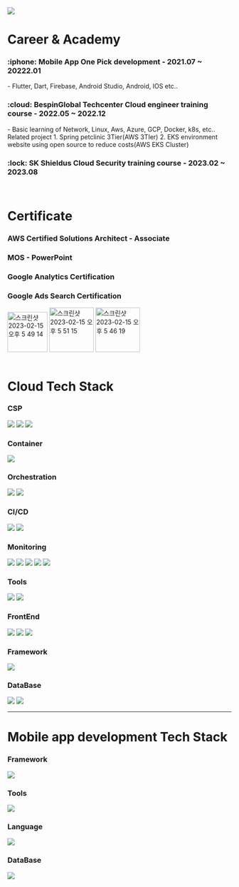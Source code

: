 <img src="https://capsule-render.vercel.app/api?type=waving&color=auto&height=300&section=header&text=JeongBin&fontSize=90" />

<h1>Career & Academy</h1>

<h3>:iphone: Mobile App One Pick development  - 2021.07 ~ 20222.01</h3>
- Flutter, Dart, Firebase, Android Studio, Android, IOS etc..
<h3>:cloud: BespinGlobal Techcenter Cloud engineer training course - 2022.05 ~ 2022.12</h3>
- Basic learning of Network, Linux, Aws, Azure, GCP, Docker, k8s, etc..
Related project
1. Spring petclinic 3Tier(AWS 3TIer)
2. EKS environment website using open source to reduce costs(AWS EKS Cluster)
<h3>:lock: SK Shieldus Cloud Security training course  - 2023.02 ~ 2023.08</h3>
<br>

<h1>Certificate</h1>
<h3>AWS Certified Solutions Architect - Associate<h3>
<h3>MOS - PowerPoint</h3>
<h3>Google Analytics Certification</h3>
<h3>Google Ads Search Certification</h3>
<div>
	<img width="90" alt="스크린샷 2023-02-15 오후 5 49 14" src="https://user-images.githubusercontent.com/86945783/218978848-c08c27aa-f292-4481-8bc2-93111ef46f61.png">
	<img width="100" alt="스크린샷 2023-02-15 오후 5 51 15" src="https://user-images.githubusercontent.com/86945783/218979288-26d17024-10b7-4dab-b871-d9c0f469f10a.png">
	<img width="100" alt="스크린샷 2023-02-15 오후 5 46 19" src="https://user-images.githubusercontent.com/86945783/218977980-bb789de2-9d6b-4c2f-8d61-06e4fb73031e.png">
</div>

<br>

<h1>Cloud Tech Stack</h1>
<h3>CSP</h3>
<div>
	<img src="https://img.shields.io/badge/Amazon AWS-232F3E?style=flat&logo=Amazon AWS&logoColor=white" />
	<img src="https://img.shields.io/badge/Microsoft Azure-0078D4?style=flat&logo=Microsoft Azure&logoColor=white" />
	<img src="https://img.shields.io/badge/GCP-4285F4?style=flat&logo=Google Cloud&logoColor=white" />
</div>
<h3>Container</h3>
<div>
	<img src="https://img.shields.io/badge/Docker-2496ED?style=flat&logo=Docker&logoColor=white" />
</div>
<h3>Orchestration</h3>
<div>
	<img src="https://img.shields.io/badge/Kubernetes-326CE5?style=flat&logo=Kubernetes&logoColor=white" />
	<img src="https://img.shields.io/badge/Amazon EKS-FF9900?style=flat&logo=Amazon EKS&logoColor=white" />
</div>
<h3>CI/CD</h3>
<div>
	<img src="https://img.shields.io/badge/Argo-EF7B4D?style=flat&logo=Argo&logoColor=white" />
	<img src="https://img.shields.io/badge/Jenkins-D24939?style=flat&logo=Jenkins&logoColor=white" />
</div>
<h3>Monitoring</h3>
<div>
	<img src="https://img.shields.io/badge/Amazon CloudWatch-FF4F8B?style=flat&logo=Amazon CloudWatch&logoColor=white" />
	<img src="https://img.shields.io/badge/Prometheus-E6522C?style=flat&logo=Prometheus&logoColor=white" />
	<img src="https://img.shields.io/badge/Grafana-F46800?style=flat&logo=Grafana&logoColor=white" />
	<img src="https://img.shields.io/badge/ElasticSearch-005571?style=flat&logo=Elasticsearch&logoColor=white" />
	<img src="https://img.shields.io/badge/Kibana-005571?style=flat&logo=Kibana&logoColor=white" />
</div>
<h3>Tools</h3>
<div>
	<img src="https://img.shields.io/badge/Visual Studio Code-007ACC?style=flat&logo=Visual Studio Code&logoColor=white" />
	<img src="https://img.shields.io/badge/MySQL-4479A1?style=flat&logo=MySQL&logoColor=white" />
</div>
<h3>FrontEnd</h3>
<div>
	<img src="https://img.shields.io/badge/HTML5-E34F26?style=flat&logo=HTML5&logoColor=white" />
	<img src="https://img.shields.io/badge/CSS3-1572B6?style=flat&logo=CSS3&logoColor=white" />
	<img src="https://img.shields.io/badge/JavaScript-F7DF1E?style=flat&logo=JavaScript&logoColor=white" />
</div>
<h3>Framework</h3>
<div>
	<img src="https://img.shields.io/badge/Spring Boot-6DB33F?style=flat&logo=Spring Boot&logoColor=white" />
</div>
<h3>DataBase</h3>
<div>
	<img src="https://img.shields.io/badge/Amazon RDS-527FFF?style=flat&logo=Amazon RDS&logoColor=white" />
	<img src="https://img.shields.io/badge/MySQL-4479A1?style=flat&logo=MySQL&logoColor=white" />
</div>


<hr>


<h1>Mobile app development Tech Stack</h1>
<h3>Framework</h3>
<div>
	<img src="https://img.shields.io/badge/Flutter-02569B?style=flat&logo=Flutter&logoColor=white" />
</div>
<h3>Tools</h3>
<div>
	<img src="https://img.shields.io/badge/Android Studio-3DDC84?style=flat&logo=Android Studio&logoColor=white" />
</div>
<h3>Language</h3>
<div>
	<img src="https://img.shields.io/badge/Dart-0175C2?style=flat&logo=Dart&logoColor=white" />
</div>
<h3>DataBase</h3>
<div>
	<img src="https://img.shields.io/badge/Firebase-FFCA28?style=flat&logo=Firebase&logoColor=white" />
</div>
